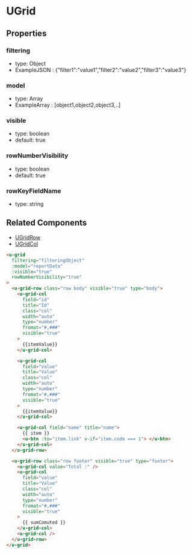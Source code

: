 # UGrid

## Properties

### filtering

- type: Object
- ExampleJSON : {"filter1":"value1","filter2":"value2","filter3":"value3"}

### model

- type: Array
- ExampleArray : [object1,object2,object3,..]

### visible

- type: boolean
- default: true

### rowNumberVisibility

- type: boolean
- default: true

### rowKeyFieldName

- type: string

## Related Components

- [UGridRow](/docs/components/form/form-grid-row.md)
- [UGridCol](/docs/components/form/form-grid-col.md)

```html
<u-grid
  filtering="filteringObject"
  :model="reportData"
  :visible="true"
  rowNumberVisibility="true"
>
  <u-grid-row class="row body" visible="true" type="body">
    <u-grid-col
      field="id"
      title="Id"
      class="col"
      width="auto"
      type="number"
      fromat="#,###"
      visible="true"
    >
      {{itemValue}}
    </u-grid-col>

    <u-grid-col
      field="value"
      title="Value"
      class="col"
      width="auto"
      type="number"
      fromat="#,###"
      visible="true"
    >
      {{itemValue}}
    </u-grid-col>

    <u-grid-col field="name" title="name">
      {{ item }}
      <u-btn :to="item.link" v-if="item.code === 1"> </u-btn>
    </u-grid-col>
  </u-grid-row>

  <u-grid-row class="row footer" visible="true" type="footer">
    <u-grid-col value="Total :" />
    <u-grid-col
      field="value"
      title="Value"
      class="col"
      width="auto"
      type="number"
      fromat="#,###"
      visible="true"
    >
      {{ sumComuted }}
    </u-grid-col>
    <u-grid-col />
  </u-grid-row>
</u-grid>
```
